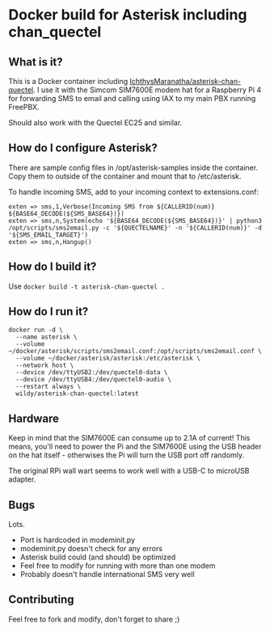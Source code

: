 # Docker build for Asterisk including chan_quectel

## What is it?

This is a Docker container including [IchthysMaranatha/asterisk-chan-quectel](https://github.com/IchthysMaranatha/asterisk-chan-quectel).
I use it with the Simcom SIM7600E modem hat for a Raspberry Pi 4 for forwarding SMS to email and calling using IAX to my main PBX
running FreePBX.

Should also work with the Quectel EC25 and similar.

## How do I configure Asterisk?

There are sample config files in /opt/asterisk-samples inside the container. Copy them to outside of the container and mount that to /etc/asterisk.

To handle incoming SMS, add to your incoming context to extensions.conf:

```
exten => sms,1,Verbose(Incoming SMS from ${CALLERID(num)} ${BASE64_DECODE(${SMS_BASE64})})
exten => sms,n,System(echo '${BASE64_DECODE(${SMS_BASE64})}' | python3 /opt/scripts/sms2email.py -c '${QUECTELNAME}' -n '${CALLERID(num)}' -d '${SMS_EMAIL_TARGET}')
exten => sms,n,Hangup()
```

## How do I build it?

Use `docker build -t asterisk-chan-quectel .`

## How do I run it?

```
docker run -d \
  --name asterisk \
  --volume ~/docker/asterisk/scripts/sms2email.conf:/opt/scripts/sms2email.conf \
  --volume ~/docker/asterisk/asterisk:/etc/asterisk \
  --network host \
  --device /dev/ttyUSB2:/dev/quectel0-data \
  --device /dev/ttyUSB4:/dev/quectel0-audio \
  --restart always \
  wildy/asterisk-chan-quectel:latest
```


## Hardware

Keep in mind that the SIM7600E can consume up to 2.1A of current! This means, you'll need to power the Pi and the 
SIM7600E using the USB header on the hat itself - otherwises the Pi will turn the USB port off randomly.

The original RPi wall wart seems to work well with a USB-C to microUSB adapter.

## Bugs

Lots.
  * Port is hardcoded in modeminit.py
  * modeminit.py doesn't check for any errors
  * Asterisk build could (and should) be optimized
  * Feel free to modify for running with more than one modem
  * Probably doesn't handle international SMS very well

## Contributing

Feel free to fork and modify, don't forget to share ;)